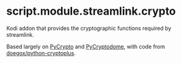script.module.streamlink.crypto
===============================

Kodi addon that provides the cryptographic functions required by streamlink.

Based largely on [PyCrypto](https://www.dlitz.net/software/pycrypto/) and [PyCryptodome](https://pycryptodome.readthedocs.io/en/latest/), with code from [doegox/python-cryptoplus](https://github.com/doegox/python-cryptoplus).
